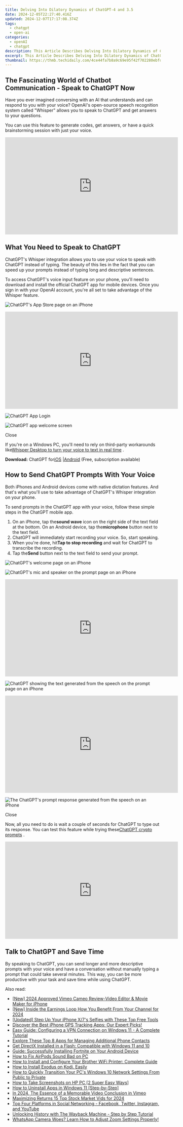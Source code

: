 ```yaml
---
title: Delving Into Dilatory Dynamics of ChatGPT-4 and 3.5
date: 2024-12-05T22:27:40.416Z
updated: 2024-12-07T17:17:08.374Z
tags:
  - chatgpt
  - open-ai
categories:
  - openAI
  - chatgpt
description: This Article Describes Delving Into Dilatory Dynamics of ChatGPT-4 and 3.5
excerpt: This Article Describes Delving Into Dilatory Dynamics of ChatGPT-4 and 3.5
thumbnail: https://thmb.techidaily.com/4ce44fa7b8a9c69e95f42f702280ebfd0bb16df8b52b80b737f6be60e6367144.PNG
---
```


## The Fascinating World of Chatbot Communication - Speak to ChatGPT Now

 Have you ever imagined conversing with an AI that understands and can respond to you with your voice? OpenAI's open-source speech recognition system called "Whisper" allows you to speak to ChatGPT and get answers to your questions.

 You can use this feature to generate codes, get answers, or have a quick brainstorming session with just your voice.

<!-- affiliate ads begin -->
<iframe width="560" height="315" src="https://www.youtube.com/embed/GFHH14XlFCk?si=2HcjQbDx5eG0ZQAt" title="YouTube video player" frameborder="0" allow="accelerometer; autoplay; clipboard-write; encrypted-media; gyroscope; picture-in-picture; web-share" referrerpolicy="strict-origin-when-cross-origin" allowfullscreen></iframe>
<!-- affiliate ads end -->

## What You Need to Speak to ChatGPT

 ChatGPT's Whisper integration allows you to use your voice to speak with ChatGPT instead of typing. The beauty of this lies in the fact that you can speed up your prompts instead of typing long and descriptive sentences.

 To access ChatGPT's voice input feature on your phone, you'll need to download and install the official ChatGPT app for mobile devices. Once you sign in with your OpenAI account, you're all set to take advantage of the Whisper feature.

![ChatGPT's App Store page on an iPhone](https://static1.makeuseofimages.com/wordpress/wp-content/uploads/2023/08/chatgpt-s-app-store-page-on-an-iphone.jpg)

<!-- affiliate ads begin -->
<iframe width="560" height="315" src="https://www.youtube.com/embed/W5aJC8okA8s?si=L2rnYAp-gmGlLQSf" title="YouTube video player" frameborder="0" allow="accelerometer; autoplay; clipboard-write; encrypted-media; gyroscope; picture-in-picture; web-share" referrerpolicy="strict-origin-when-cross-origin" allowfullscreen></iframe>
<!-- affiliate ads end -->

![ChatGPT App Login](https://static1.makeuseofimages.com/wordpress/wp-content/uploads/2023/05/chatgpt-app-login.jpg)

![ChatGPT app welcome screen](https://static1.makeuseofimages.com/wordpress/wp-content/uploads/2023/05/chatgpt-app-welcome-screen.jpg)

Close

 If you're on a Windows PC, you'll need to rely on third-party workarounds like[Whisper Desktop to turn your voice to text in real time](https://www.makeuseof.com/windows-whisper-desktop-guide/) .

**Download:** ChatGPT for[iOS](http://apps.apple.com/app/openai-chatgpt/id6448311069) |[Android](https://www.anrdoezrs.net/links/7251228/type/dlg/sid/UUmuoUeUpU2029654/https://play.google.com/store/apps/details?id=com.openai.chatgpt&hl=en&gl=US) (Free, subscription available)

## How to Send ChatGPT Prompts With Your Voice

 Both iPhones and Android devices come with native dictation features. And that's what you'll use to take advantage of ChatGPT's Whisper integration on your phone.

 To send prompts in the ChatGPT app with your voice, follow these simple steps in the ChatGPT mobile app.

1. On an iPhone, tap the**sound wave** icon on the right side of the text field at the bottom. On an Android device, tap the**microphone** button next to the text field.
2. ChatGPT will immediately start recording your voice. So, start speaking.
3. When you're done, hit**Tap to stop recording** and wait for ChatGPT to transcribe the recording.
4. Tap the**Send** button next to the text field to send your prompt.

![ChatGPT's welcome page on an iPhone](https://static1.makeuseofimages.com/wordpress/wp-content/uploads/2023/09/img_4309.jpg)

![ChatGPT's mic and speaker on the prompt page on an iPhone](https://static1.makeuseofimages.com/wordpress/wp-content/uploads/2023/09/img_4311.jpg)

<!-- affiliate ads begin -->
<iframe width="560" height="315" src="https://www.youtube.com/embed/X18Dq7rV-xI?si=twFfXIPD0TFmC5EM" title="YouTube video player" frameborder="0" allow="accelerometer; autoplay; clipboard-write; encrypted-media; gyroscope; picture-in-picture; web-share" referrerpolicy="strict-origin-when-cross-origin" allowfullscreen></iframe>
<!-- affiliate ads end -->

![ChatGPT showing the text generated from the speech on the prompt page on an iPhone](https://static1.makeuseofimages.com/wordpress/wp-content/uploads/2023/09/img_4313.jpg)

<!-- affiliate ads begin -->
<iframe width="560" height="315" src="https://www.youtube.com/embed/9sk53d1bBhY?si=yaTeDogLb3D4dYu1" title="YouTube video player" frameborder="0" allow="accelerometer; autoplay; clipboard-write; encrypted-media; gyroscope; picture-in-picture; web-share" referrerpolicy="strict-origin-when-cross-origin" allowfullscreen></iframe>
<!-- affiliate ads end -->

![The ChatGPT's prompt response generated from the speech on an iPhone](https://static1.makeuseofimages.com/wordpress/wp-content/uploads/2023/09/img_4314.jpg)

Close

 Now, all you need to do is wait a couple of seconds for ChatGPT to type out its response. You can test this feature while trying these[ChatGPT crypto prompts](https://www.makeuseof.com/the-best-chatgpt-crypto-prompts/) .

<!-- affiliate ads begin -->
<iframe width="560" height="315" src="https://www.youtube.com/embed/gOyLy8DeizY?si=GkAmK0hChZw6_2tW" title="YouTube video player" frameborder="0" allow="accelerometer; autoplay; clipboard-write; encrypted-media; gyroscope; picture-in-picture; web-share" referrerpolicy="strict-origin-when-cross-origin" allowfullscreen></iframe>
<!-- affiliate ads end -->

## Talk to ChatGPT and Save Time

 By speaking to ChatGPT, you can send longer and more descriptive prompts with your voice and have a conversation without manually typing a prompt that could take several minutes. This way, you can be more productive with your task and save time while using ChatGPT.

<ins class="adsbygoogle"
     style="display:block"
     data-ad-format="autorelaxed"
     data-ad-client="ca-pub-7571918770474297"
     data-ad-slot="1223367746"></ins>

<ins class="adsbygoogle"
     style="display:block"
     data-ad-client="ca-pub-7571918770474297"
     data-ad-slot="8358498916"
     data-ad-format="auto"
     data-full-width-responsive="true"></ins>

<span class="atpl-alsoreadstyle">Also read:</span>
<div><ul>
<li><a href="https://vimeo-videos.techidaily.com/new-2024-approved-vimeo-cameo-review-video-editor-and-movie-maker-for-iphone/"><u>[New] 2024 Approved Vimeo Cameo Review-Video Editor & Movie Maker for iPhone</u></a></li>
<li><a href="https://youtube-tips.techidaily.com/nside-the-earnings-loop-how-you-benefit-from-your-channel-for-2024/"><u>[New] Inside the Earnings Loop How You Benefit From Your Channel for 2024</u></a></li>
<li><a href="https://vp-tips.techidaily.com/updated-step-up-your-iphone-x7s-selfies-with-these-top-free-tools/"><u>[Updated] Step Up Your iPhone X/7's Selfies with These Top Free Tools</u></a></li>
<li><a href="https://tech-recovery.techidaily.com/discover-the-best-iphone-gps-tracking-apps-our-expert-picks/"><u>Discover the Best iPhone GPS Tracking Apps: Our Expert Picks!</u></a></li>
<li><a href="https://tech-haven.techidaily.com/easy-guide-configuring-a-vpn-connection-on-windows-11-a-complete-tutorial/"><u>Easy Guide: Configuring a VPN Connection on Windows 11 - A Complete Tutorial</u></a></li>
<li><a href="https://tech-renaissance.techidaily.com/explore-these-top-8-apps-for-managing-additional-phone-contacts/"><u>Explore These Top 8 Apps for Managing Additional Phone Contacts</u></a></li>
<li><a href="https://tech-haven.techidaily.com/get-directx-installed-in-a-flash-compatible-with-windows-11-and-10/"><u>Get DirectX Installed in a Flash: Compatible with Windows 11 and 10</u></a></li>
<li><a href="https://tech-haven.techidaily.com/guide-successfully-installing-fortnite-on-your-android-device/"><u>Guide: Successfully Installing Fortnite on Your Android Device</u></a></li>
<li><a href="https://tech-haven.techidaily.com/how-to-fix-airpods-sound-bad-on-pc/"><u>How to Fix AirPods Sound Bad on PC</u></a></li>
<li><a href="https://tech-haven.techidaily.com/how-to-install-and-configure-your-brother-wifi-printer-complete-guide/"><u>How to Install and Configure Your Brother WiFi Printer: Complete Guide</u></a></li>
<li><a href="https://tech-haven.techidaily.com/how-to-install-exodus-on-kodi-easily/"><u>How to Install Exodus on Kodi. Easily</u></a></li>
<li><a href="https://tech-haven.techidaily.com/how-to-quickly-transition-your-pcs-windows-10-network-settings-from-public-to-private/"><u>How to Quickly Transition Your PC's Windows 10 Network Settings From Public to Private</u></a></li>
<li><a href="https://tech-haven.techidaily.com/how-to-take-screenshots-on-hp-pc-2-super-easy-ways/"><u>How to Take Screenshots on HP PC [2 Super Easy Ways]</u></a></li>
<li><a href="https://tech-haven.techidaily.com/how-to-uninstall-apps-in-windows-11-step-by-step/"><u>How to Uninstall Apps in Windows 11 [Step-by-Step]</u></a></li>
<li><a href="https://vimeo-videos.techidaily.com/in-2024-the-essence-of-a-memorable-video-conclusion-in-vimeo/"><u>In 2024, The Essence of a Memorable Video Conclusion in Vimeo</u></a></li>
<li><a href="https://youtube-help.techidaily.com/maximizing-returns-15-top-stock-market-vids-for-2024/"><u>Maximizing Returns 15 Top Stock Market Vids for 2024</u></a></li>
<li><a href="https://win-forum.techidaily.com/top-four-platforms-in-social-networking-facebook-twitter-instagram-and-youtube/"><u>Top Four Platforms in Social Networking - Facebook, Twitter, Instagram, and YouTube</u></a></li>
<li><a href="https://tech-renaissance.techidaily.com/unlocking-history-with-the-wayback-machine-step-by-step-tutorial/"><u>Unlocking History with The Wayback Machine - Step by Step Tutorial</u></a></li>
<li><a href="https://fox-that.techidaily.com/1721480789639-whatsapp-camera-woes-learn-how-to-adjust-zoom-settings-properly/"><u>WhatsApp Camera Woes? Learn How to Adjust Zoom Settings Properly!</u></a></li>
</ul></div>

